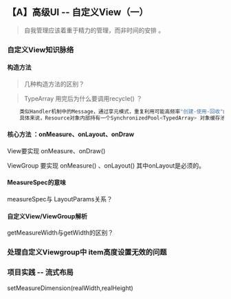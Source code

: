## 【A】高级UI -- 自定义View（一）

> 自我管理应该着重于精力的管理，而非时间的安排 。



### 自定义View知识脉络

#### 构造方法

> 几种构造方法的区别？







> TypeArray 用完后为什么要调用recycle() ？

```java
	类似Handler机制中的Message，通过享元模式，重复利用可能高频率"创建-使用-回收"的对象。避免内存抖动。
	具体来说，Resource对象内部持有一个SynchronizedPool<TypedArray> 对象缓存池，通过aquaire和release方法从池中存取重复利用对象。
```





#### 核心方法 ：onMeasure、onLayout、onDraw

View要实现 onMeasure、onDraw()

ViewGroup 要实现 onMeasure() 、onLayout() 其中onLayout是必须的。



#### MeasureSpec的意味

measureSpec与 LayoutParams关系？





#### 自定义View/ViewGroup解析





getMeasureWidth与getWidth的区别？







### 处理自定义Viewgroup中 item高度设置无效的问题







### 项目实践 -- 流式布局

setMeasureDimension(realWidth,realHeight)